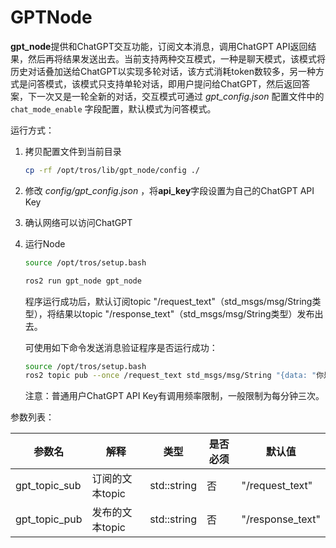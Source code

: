 # GPTNode

**gpt_node**提供和ChatGPT交互功能，订阅文本消息，调用ChatGPT API返回结果，然后再将结果发送出去。当前支持两种交互模式，一种是聊天模式，该模式将历史对话叠加送给ChatGPT以实现多轮对话，该方式消耗token数较多，另一种方式是问答模式，该模式只支持单轮对话，即用户提问给ChatGPT，然后返回答案，下一次又是一轮全新的对话，交互模式可通过 *gpt_config.json* 配置文件中的 `chat_mode_enable` 字段配置，默认模式为问答模式。

运行方式：

1. 拷贝配置文件到当前目录

   ```bash
   cp -rf /opt/tros/lib/gpt_node/config ./
   ```

2. 修改 *config/gpt_config.json* ，将**api_key**字段设置为自己的ChatGPT API Key

3. 确认网络可以访问ChatGPT

4. 运行Node

   ```bash
   source /opt/tros/setup.bash

   ros2 run gpt_node gpt_node
   ```

   程序运行成功后，默认订阅topic "/request_text"（std_msgs/msg/String类型），将结果以topic "/response_text"（std_msgs/msg/String类型）发布出去。

   可使用如下命令发送消息验证程序是否运行成功：

   ```bash
   source /opt/tros/setup.bash
   ros2 topic pub --once /request_text std_msgs/msg/String "{data: "你是谁"}"
   ```

   注意：普通用户ChatGPT API Key有调用频率限制，一般限制为每分钟三次。

参数列表：

| 参数名          | 解释            | 类型        | 是否必须 | 默认值      |
| --------------- | -------------- | ----------- | --------| ----------- |
| gpt_topic_sub   | 订阅的文本topic | std::string | 否      | "/request_text" |
| gpt_topic_pub   | 发布的文本topic | std::string | 否      | "/response_text" |
